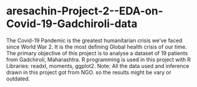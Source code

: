 # aresachin-Project-2--EDA-on-Covid-19-Gadchiroli-data
The Covid-19 Pandemic is the greatest humanitarian crisis we’ve faced since World War 2. It is the most defining Global health crisis of our time. The primary objective of this project is to analyse a dataset of 19 patients from Gadchiroli, Maharashtra. R programming is used in this project with R Libraries: readxl, moments, ggplot2. Note: All the data used and inference drawn in this project got from NGO. so the results might be vary or outdated.
